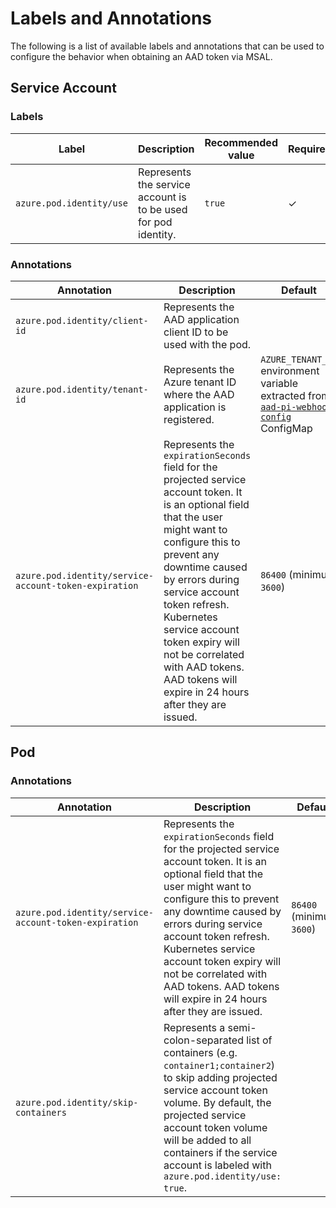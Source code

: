 # Labels and Annotations

The following is a list of available labels and annotations that can be used to configure the behavior when obtaining an AAD token via MSAL.

## Service Account

### Labels

| Label                    | Description                                                    | Recommended value | Required? |
| ------------------------ | -------------------------------------------------------------- | ----------------- | --------- |
| `azure.pod.identity/use` | Represents the service account is to be used for pod identity. | `true`            | ✓         |

### Annotations

| Annotation                                            | Description                                                                                                                                                                                                                                                                                                                                                                   | Default                                                                                      |
| ----------------------------------------------------- | ----------------------------------------------------------------------------------------------------------------------------------------------------------------------------------------------------------------------------------------------------------------------------------------------------------------------------------------------------------------------------- | -------------------------------------------------------------------------------------------- |
| `azure.pod.identity/client-id`                        | Represents the AAD application client ID to be used with the pod.                                                                                                                                                                                                                                                                                                             |                                                                                              |
| `azure.pod.identity/tenant-id`                        | Represents the Azure tenant ID where the AAD application is registered.                                                                                                                                                                                                                                                                                                       | `AZURE_TENANT_ID` environment variable extracted from [`aad-pi-webhook-config`][1] ConfigMap |
| `azure.pod.identity/service-account-token-expiration` | Represents the `expirationSeconds` field for the projected service account token. It is an optional field that the user might want to configure this to prevent any downtime caused by errors during service account token refresh. Kubernetes service account token expiry will not be correlated with AAD tokens. AAD tokens will expire in 24 hours after they are issued. | `86400` (minimum `3600`)                                                                     |

## Pod

### Annotations

| Annotation                                            | Description                                                                                                                                                                                                                                                                                                                                                                   | Default                  |
| ----------------------------------------------------- | ----------------------------------------------------------------------------------------------------------------------------------------------------------------------------------------------------------------------------------------------------------------------------------------------------------------------------------------------------------------------------- | ------------------------ |
| `azure.pod.identity/service-account-token-expiration` | Represents the `expirationSeconds` field for the projected service account token. It is an optional field that the user might want to configure this to prevent any downtime caused by errors during service account token refresh. Kubernetes service account token expiry will not be correlated with AAD tokens. AAD tokens will expire in 24 hours after they are issued. | `86400` (minimum `3600`) |
| `azure.pod.identity/skip-containers`                  | Represents a semi-colon-separated list of containers (e.g. `container1;container2`) to skip adding projected service account token volume. By default, the projected service account token volume will be added to all containers if the service account is labeled with `azure.pod.identity/use: true`.                                                                      |                          |

[1]: https://github.com/Azure/aad-pod-managed-identity/blob/1f4c734cfad7f0653601aa375daf4d32ef0cb5d2/manifest_staging/deploy/aad-pi-webhook.yaml#L43-L52
